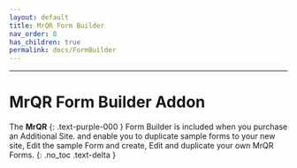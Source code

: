 ```yaml
---
layout: default
title: MrQR Form Builder
nav_order: 8
has_children: true
permalink: docs/FormBuilder
---
```

---
# **MrQR** Form Builder Addon
The 
**MrQR**
{: .text-purple-000 }
Form Builder is included when you purchase an Additional Site. and enable you to duplicate sample forms to your new site, Edit the sample Form and create, Edit and duplicate your own MrQR Forms.
{: .no_toc .text-delta }
